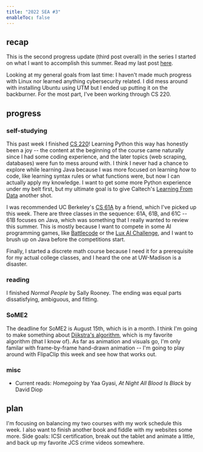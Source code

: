 ```yaml
---
title: "2022 SEA #3"
enableToc: false
---
```

## recap
This is the second progress update (third post overall) in the series I started on what I want to accomplish this summer. Read my last post [here](/2022-sea2).

Looking at my general goals from last time: I haven't made much progress with Linux nor learned anything cybersecurity related. I did mess around with installing Ubuntu using UTM but I ended up putting it on the backburner. For the most part, I've been working through CS 220.

## progress
### self-studying
This past week I finished [CS 220](/notes/cs220)! Learning Python this way has honestly been a joy -- the content at the beginning of the course came naturally since I had some coding experience, and the later topics (web scraping, databases) were fun to mess around with. I think I never had a chance to explore while learning Java because I was more focused on learning *how* to code, like learning syntax rules or what functions were, but now I can actually apply my knowledge. I want to get some more Python experience under my belt first, but my ultimate goal is to give Caltech's [Learning From Data](https://work.caltech.edu/telecourse) another shot.

I was recommended UC Berkeley's [CS 61A](https://inst.eecs.berkeley.edu/~cs61a/fa21/) by a friend, which I've picked up this week. There are three classes in the sequence: 61A, 61B, and 61C -- 61B focuses on Java, which was something that I really wanted to review this summer. This is mostly because I want to compete in some AI programming games, like [Battlecode](https://battlecode.org) or the [Lux AI Challenge](https://lux-ai.org), and I want to brush up on Java before the competitions start.

Finally, I started a discrete math course because I need it for a prerequisite for my actual college classes, and I heard the one at UW-Madison is a disaster. 

### reading
I finished *Normal People* by Sally Rooney. The ending was equal parts dissatisfying, ambiguous, and fitting.

### SoME2
The deadline for SoME2 is August 15th, which is in a month. I think I'm going to make something about [Dijkstra's algorithm](https://en.wikipedia.org/wiki/Dijkstra%27s_algorithm), which is my favorite algorithm (that I know of). As far as animation and visuals go, I'm only familar with frame-by-frame hand-drawn animation -- I'm going to play around with FlipaClip this week and see how that works out.

### misc
- Current reads: *Homegoing* by Yaa Gyasi, *At Night All Blood Is Black* by David Diop

## plan
I'm focusing on balancing my two courses with my work schedule this week. I also want to finish another book and fiddle with my websites some more. Side goals: ICSI certification, break out the tablet and animate a little, and back up my favorite JCS crime videos somewhere.